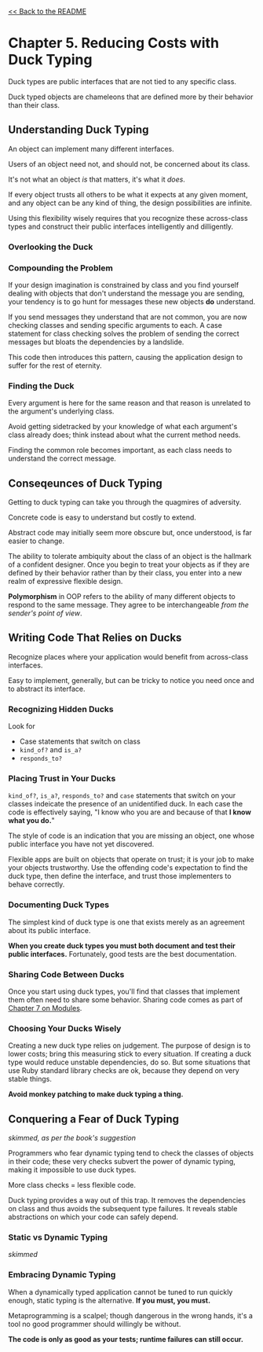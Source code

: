 [&lt;&lt; Back to the README](README.md)

# Chapter 5. Reducing Costs with Duck Typing

Duck types are public interfaces that are not tied to any specific class.

Duck typed objects are chameleons that are defined more by their behavior than
their class.

## Understanding Duck Typing

An object can implement many different interfaces.

Users of an object need not, and should not, be concerned about its class.

It's not what an object *is* that matters, it's what it *does*.

If every object trusts all others to be what it expects at any given moment,
and any object can be any kind of thing, the design possibilities are infinite.

Using this flexibility wisely requires that you recognize these across-class
types and construct their public interfaces intelligently and dilligently.

### Overlooking the Duck

### Compounding the Problem

If your design imagination is constrained by class and you find yourself
dealing with objects that don't understand the message you are sending, your
tendency is to go hunt for messages these new objects **do** understand.

If you send messages they understand that are not common, you are now checking
classes and sending specific arguments to each. A case statement for class
checking solves the problem of sending the correct messages but bloats the
dependencies by a landslide.

This code then introduces this pattern, causing the application design to suffer
for the rest of eternity.

### Finding the Duck

Every argument is here for the same reason and that reason is unrelated to the
argument's underlying class.

Avoid getting sidetracked by your knowledge of what each argument's class already
does; think instead about what the current method needs.

Finding the common role becomes important, as each class needs to understand the
correct message.

## Conseqeunces of Duck Typing

Getting to duck typing can take you through the quagmires of adversity.

Concrete code is easy to understand but costly to extend.

Abstract code may initially seem more obscure but, once understood, is far easier
to change.

The ability to tolerate ambiquity about the class of an object is the hallmark
of a confident designer. Once you begin to treat your objects as if they are
defined by their behavior rather than by their class, you enter into a new realm
of expressive flexible design.

**Polymorphism** in OOP refers to the ability of many different objects to respond
to the same message. They agree to be interchangeable *from the sender's point of
view*.

## Writing Code That Relies on Ducks

Recognize places where your application would benefit from across-class interfaces.

Easy to implement, generally, but can be tricky to notice you need once and to
abstract its interface.

### Recognizing Hidden Ducks

Look for

- Case statements that switch on class
- `kind_of?` and `is_a?`
- `responds_to?`

### Placing Trust in Your Ducks

`kind_of?`, `is_a?`, `responds_to?` and `case` statements that switch on your
classes indeicate the presence of an unidentified duck. In each case the code
is effectively saying, "I know who you are and because of that **I know what
you do.**" 

The style of code is an indication that you are missing an object, one whose
public interface you have not yet discovered.

Flexible apps are built on objects that operate on trust; it is your job to
make your objects trustworthy. Use the offending code's expectation to find
the duck type, then define the interface, and trust those implementers to
behave correctly.

### Documenting Duck Types

The simplest kind of duck type is one that exists merely as an agreement about
its public interface.

**When you create duck types you must both document and test their public
interfaces.** Fortunately, good tests are the best documentation.

### Sharing Code Between Ducks

Once you start using duck types, you'll find that classes that implement them
often need to share some behavior. Sharing code comes as part of
[Chapter 7 on Modules](ch7-behavior-thru-modules.md).

### Choosing Your Ducks Wisely

Creating a new duck type relies on judgement. The purpose of design is to lower
costs; bring this measuring stick to every situation. If creating a duck type
would reduce unstable dependencies, do so. But some situations that use Ruby
standard library checks are ok, because they depend on very stable things.

**Avoid monkey patching to make duck typing a thing.**

## Conquering a Fear of Duck Typing

*skimmed, as per the book's suggestion*

Programmers who fear dynamic typing tend to check the classes of objects in
their code; these very checks subvert the power of dynamic typing, making it
impossible to use duck types.

More class checks = less flexible code.

Duck typing provides a way out of this trap. It removes the dependencies on
class and thus avoids the subsequent type failures. It reveals stable abstractions
on which your code can safely depend.

### Static vs Dynamic Typing

*skimmed*

### Embracing Dynamic Typing

When a dynamically typed application cannot be tuned to run quickly enough,
static typing is the alternative. **If you must, you must.**

Metaprogramming is a scalpel; though dangerous in the wrong hands, it's a tool
no good programmer should willingly be without.

**The code is only as good as your tests; runtime failures can still occur.**
